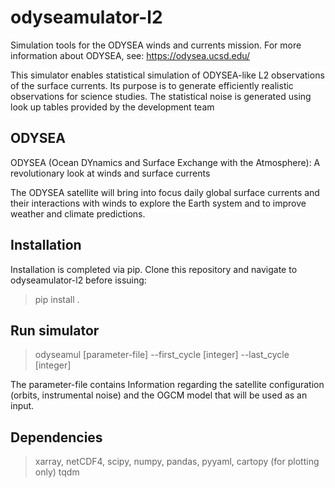 # odyseamulator-l2


Simulation tools for the ODYSEA winds and currents mission. For more information about ODYSEA, see: https://odysea.ucsd.edu/


This simulator enables statistical simulation of ODYSEA-like L2 observations of the surface currents. Its purpose is to generate efficiently realistic observations for science studies. The statistical noise is generated using look up tables provided by the development team

## ODYSEA
ODYSEA (Ocean DYnamics and Surface Exchange with the Atmosphere):  A revolutionary look at winds and surface currents

The ODYSEA satellite will bring into focus daily global surface currents and their interactions with winds to explore the Earth system and to improve weather and climate predictions.

## Installation

Installation is completed via pip. Clone this repository and navigate to odyseamulator-l2 before issuing:

>pip install .

## Run simulator

>odyseamul [parameter-file] --first\_cycle [integer] --last\_cycle [integer]

The parameter-file contains Information regarding the satellite configuration
(orbits, instrumental noise) and the OGCM model that will be used as an input.




## Dependencies

>xarray,
netCDF4,
scipy,
numpy,
pandas,
pyyaml,
cartopy (for plotting only)
tqdm





